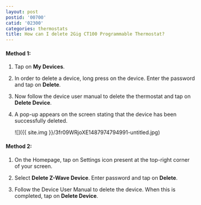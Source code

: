```yaml
---
layout: post
postid: '00700'
catid: '02300'
categories: thermostats
title: How can I delete 2Gig CT100 Programmable Thermostat?
---
```


#### **Method 1:**

1. Tap on **My Devices**.

2. In order to delete a device, long press on the device. Enter the password and tap on **Delete**.

3. Now follow the device user manual to delete the thermostat and tap on **Delete Device**.

4. A pop-up appears on the screen stating that the device has been successfully deleted.

    ![]({{ site.img }}/3fr09WRjoXE1487974794991-untitled.jpg)

#### **Method 2:**

1. On the Homepage, tap on Settings icon present at the top-right corner of your screen.

2. Select **Delete Z-Wave Device**. Enter password and tap on **Delete**.

3. Follow the Device User Manual to delete the device. When this is completed, tap on **Delete Device**.